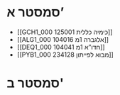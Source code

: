 # סמסטר א’
- [[GCH1_000 125001 כימיה כללית]]
- [[ALG1_000 104016 אלגברה 1מ]]
- [[DEQ1_000 104041 חדו”א 1מ]]
- [[PYB1_000 234128 מבוא לפייתון]]

# סמסטר ב'

